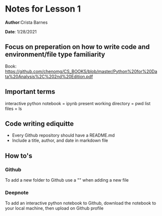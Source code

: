 # Notes for Lesson 1
**Author**:Crista Barnes

**Date**: 1/28/2021
## Focus on preperation on how to write code and environment/file type familiarity 

Book:
https://github.com/chenomg/CS_BOOKS/blob/master/Python%20for%20Data%20Analysis%2C%202nd%20Edition.pdf

## Important terms
interactive python notebook = ipynb
present working directory = pwd
list files = ls 

## Code writing ediquitte
- Every Github repository should have a README.md
- Include a title, author, and date in markdown file

## How to's
### Github
To add a new folder to Github use a "\" when adding a new file 

### Deepnote
To add an interactive python notebook to Github, download the notebook to your local machine, 
then upload on Github profile 
